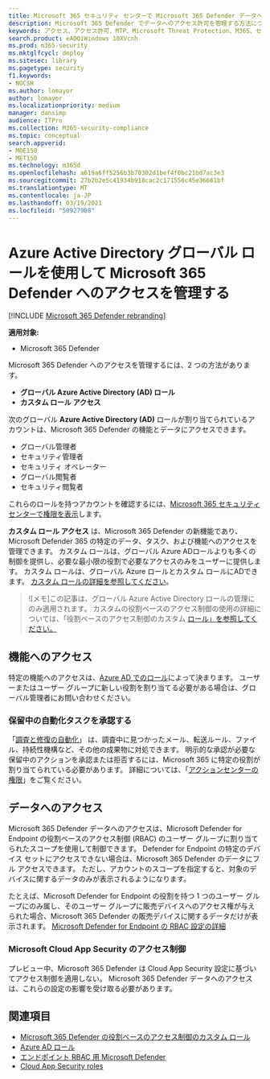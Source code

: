 ```yaml
---
title: Microsoft 365 セキュリティ センターで Microsoft 365 Defender データへのアクセスを管理する
description: Microsoft 365 Defender でデータへのアクセス許可を管理する方法について説明します。
keywords: アクセス、アクセス許可、MTP、Microsoft Threat Protection、M365、セキュリティ、MCAS、MDATP、Cloud App Security、Microsoft Defender Advanced Threat Protection、スコープ、スコーピング、RBAC
search.product: eADQiWindows 10XVcnh
ms.prod: m365-security
ms.mktglfcycl: deploy
ms.sitesec: library
ms.pagetype: security
f1.keywords:
- NOCSH
ms.author: lomayor
author: lomayor
ms.localizationpriority: medium
manager: dansimp
audience: ITPro
ms.collection: M365-security-compliance
ms.topic: conceptual
search.appverid:
- MOE150
- MET150
ms.technology: m365d
ms.openlocfilehash: a619a6ff5256b3b70302d1bef4f0bc21bd7ac3e3
ms.sourcegitcommit: 27b2b2e5c41934b918cac2c171556c45e36661bf
ms.translationtype: MT
ms.contentlocale: ja-JP
ms.lasthandoff: 03/19/2021
ms.locfileid: "50927908"
---
```

# <a name="manage-access-to-microsoft-365-defender-with-azure-active-directory-global-roles"></a>Azure Active Directory グローバル ロールを使用して Microsoft 365 Defender へのアクセスを管理する

[!INCLUDE [Microsoft 365 Defender rebranding](../includes/microsoft-defender.md)]


**適用対象:**
- Microsoft 365 Defender

Microsoft 365 Defender へのアクセスを管理するには、2 つの方法があります。
- **グローバル Azure Active Directory (AD) ロール**
- **カスタム ロール アクセス**

次のグローバル **Azure Active Directory (AD)** ロールが割り当てられているアカウントは、Microsoft 365 Defender の機能とデータにアクセスできます。
- グローバル管理者
- セキュリティ管理者
- セキュリティ オペレーター
- グローバル閲覧者
- セキュリティ閲覧者

これらのロールを持つアカウントを確認するには、[Microsoft 365 セキュリティ センターで権限を表示](https://security.microsoft.com/permissions)します。

**カスタム ロール アクセス** は、Microsoft 365 Defender の新機能であり、Microsoft Defender 365 の特定のデータ、タスク、および機能へのアクセスを管理できます。 カスタム ロールは、グローバル Azure ADロールよりも多くの制御を提供し、必要な最小限の役割で必要なアクセスのみをユーザーに提供します。  カスタム ロールは、グローバル Azure ロールとカスタム ロールにADできます。 [カスタム ロールの詳細を参照してください](custom-roles.md)。

> ![メモ]この記事は、グローバル Azure Active Directory ロールの管理にのみ適用されます。 カスタムの役割ベースのアクセス制御の使用の詳細については、「役割ベースのアクセス制御のカスタム [ロール」を参照してください。](custom-roles.md)

## <a name="access-to-functionality"></a>機能へのアクセス
特定の機能へのアクセスは、[Azure AD でのロール](/azure/active-directory/users-groups-roles/directory-assign-admin-roles)によって決まります。 ユーザーまたはユーザー グループに新しい役割を割り当てる必要がある場合は、グローバル管理者にお問い合わせください。

### <a name="approve-pending-automated-tasks"></a>保留中の自動化タスクを承認する
「[調査と修復の自動化](mtp-autoir-actions.md)」 は、調査中に見つかったメール、転送ルール、ファイル、持続性機構など、その他の成果物に対処できます。 明示的な承認が必要な保留中のアクションを承認または拒否するには、Microsoft 365 に特定の役割が割り当てられている必要があります。 詳細については、「[アクションセンターの権限](mtp-action-center.md#required-permissions-for-action-center-tasks)」をご覧ください。

## <a name="access-to-data"></a>データへのアクセス
Microsoft 365 Defender データへのアクセスは、Microsoft Defender for Endpoint の役割ベースのアクセス制御 (RBAC) のユーザー グループに割り当てられたスコープを使用して制御できます。 Defender for Endpoint の特定のデバイス セットにアクセスできない場合は、Microsoft 365 Defender のデータにフル アクセスできます。 ただし、アカウントのスコープを指定すると、対象のデバイスに関するデータのみが表示されるようになります。

たとえば、Microsoft Defender for Endpoint の役割を持つ 1 つのユーザー グループにのみ属し、そのユーザー グループに販売デバイスへのアクセス権が与えられた場合、Microsoft 365 Defender の販売デバイスに関するデータだけが表示されます。 [Microsoft Defender for Endpoint の RBAC 設定の詳細](/windows/security/threat-protection/microsoft-defender-atp/rbac)

### <a name="microsoft-cloud-app-security-access-controls"></a>Microsoft Cloud App Security のアクセス制御
プレビュー中、Microsoft 365 Defender は Cloud App Security 設定に基づいてアクセス制御を適用しない。 Microsoft 365 Defender データへのアクセスは、これらの設定の影響を受け取る必要があります。

## <a name="related-topics"></a>関連項目
- [Microsoft 365 Defender の役割ベースのアクセス制御のカスタム ロール](custom-roles.md)
- [Azure AD ロール](/azure/active-directory/users-groups-roles/directory-assign-admin-roles)
- [エンドポイント RBAC 用 Microsoft Defender](/windows/security/threat-protection/microsoft-defender-atp/rbac)
- [Cloud App Security roles](/cloud-app-security/manage-admins)